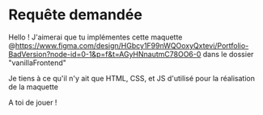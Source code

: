 # Requête demandée

Hello !  J'aimerai que tu implémentes cette maquette @https://www.figma.com/design/HGbcy1F99nWQOoxyQxtevi/Portfolio-BadVersion?node-id=0-1&p=f&t=AGyHNnautmC78OO6-0   dans le dossier "vanillaFrontend"

Je tiens à ce qu'il n'y ait que HTML, CSS, et JS d'utilisé pour la réalisation de la maquette

A toi de jouer !
